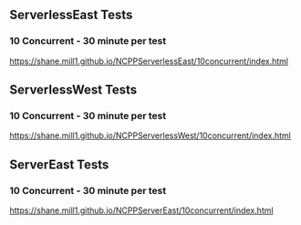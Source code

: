 
## ServerlessEast Tests

### 10 Concurrent - 30 minute per test 

https://shane.mill1.github.io/NCPPServerlessEast/10concurrent/index.html


## ServerlessWest Tests

### 10 Concurrent - 30 minute per test 

https://shane.mill1.github.io/NCPPServerlessWest/10concurrent/index.html


## ServerEast Tests

### 10 Concurrent - 30 minute per test 

https://shane.mill1.github.io/NCPPServerEast/10concurrent/index.html

